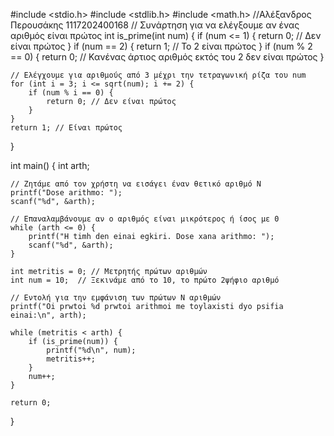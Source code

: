 #include <stdio.h>
#include <stdlib.h>
#include <math.h>
//Αλέξανδρος Περουσάκης 1117202400168
// Συνάρτηση για να ελέγξουμε αν ένας αριθμός είναι πρώτος
int is_prime(int num) {
    if (num <= 1) {
        return 0; // Δεν είναι πρώτος
    }
    if (num == 2) {
        return 1; // Το 2 είναι πρώτος
    }
    if (num % 2 == 0) {
        return 0; // Κανένας άρτιος αριθμός εκτός του 2 δεν είναι πρώτος
    }

    // Ελέγχουμε για αριθμούς από 3 μέχρι την τετραγωνική ρίζα του num
    for (int i = 3; i <= sqrt(num); i += 2) {
        if (num % i == 0) {
            return 0; // Δεν είναι πρώτος
        }
    }
    return 1; // Είναι πρώτος
}

int main() {
    int arth;

    // Ζητάμε από τον χρήστη να εισάγει έναν θετικό αριθμό N
    printf("Dose arithmo: ");
    scanf("%d", &arth);

    // Επαναλαμβάνουμε αν ο αριθμός είναι μικρότερος ή ίσος με 0
    while (arth <= 0) {
        printf("H timh den einai egkiri. Dose xana arithmo: ");
        scanf("%d", &arth);
    }

    int metritis = 0; // Μετρητής πρώτων αριθμών
    int num = 10;  // Ξεκινάμε από το 10, το πρώτο 2ψήφιο αριθμό

    // Εντολή για την εμφάνιση των πρώτων N αριθμών
    printf("Oi prwtoi %d prwtoi arithmoi me toylaxisti dyo psifia einai:\n", arth);

    while (metritis < arth) {
        if (is_prime(num)) {
            printf("%d\n", num);
            metritis++;
        }
        num++;
    }

    return 0;
}

